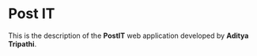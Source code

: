 # Post IT

This is the description of the **PostIT** web application developed by **Aditya Tripathi**.
